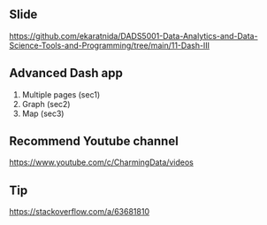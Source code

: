 ## Slide
https://github.com/ekaratnida/DADS5001-Data-Analytics-and-Data-Science-Tools-and-Programming/tree/main/11-Dash-III

## Advanced Dash app
1. Multiple pages (sec1)
2. Graph (sec2)
3. Map (sec3)

## Recommend Youtube channel
https://www.youtube.com/c/CharmingData/videos

## Tip
https://stackoverflow.com/a/63681810
